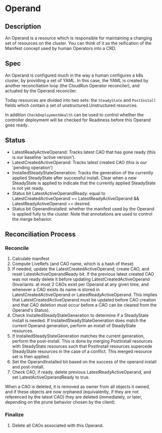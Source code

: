 # Operand

## Description

An Operand is a resource which is responsible for maintaining a changing
set of resources on the cluster. You can think of it as the reification
of the Manifest concept used by human Operators into a CRD.

## Spec

An Operand is configured much in the way a human configures a k8s cluster, by
providing a set of YAML. In this case, the YAML is created by another
reconciliation loop (the CloudRun Operator reconciler), and actuated by the
Operand reconciler.

Today resources are divided into two sets: the `SteadyState` and `PostInstall`
fields which contain a set of unstructured.Unstructured resources.

In addition `CheckDeploymentHealth` can be used to control whether the
controller deployment will be checked for Readiness before this Operand goes
ready.

## Status

* LatestReadyActiveOperand: Tracks latest CAO that has gone ready (this is our
  baseline 'active version').
* LatestCreatedActiveOperand: Tracks latest created CAO (this is our 'pending
  operation')
* InstalledSteadyStateGeneration: Tracks the generation of the currently applied
  SteadyState after successful install. Clear when a new SteadyState is applied
  to indicate that the currently applied SteadyState is not yet ready.
* Status bit LatestActiveOperandReady: equal to LatestCreatedActiveOperand ==
  LatestReadyActiveOperand && LatestReadyActiveOperand == desired.
* Status bit OperandInstalled: whether the manifest used by the Operand is
  applied fully to the cluster. Note that annotations are used to control the
  merge behavior.

## Reconciliation Process

### Reconcile

1. Calculate manifest
1. Compute LiveRefs (and CAO name, which is a hash of these)
1. If needed, update the LatestCreatedActiveOperand, create CAO, and reset
   LatestActiveOperandReady bit. If the previous latest created CAO was not
   ready delete it before updating LatestCreatedActiveOperand (Invariants: at
   most 2 CAOs exist per Operand at any given time, and whenever a CAO exists
   its name is stored in LatestCreatedActiveOperand or
   LatestReadyActiveOperand. This implies that LatestCreatedActiveOperand must
   be updated before CAO creation and that CAO deletion must occur before a CAO
   can be cleared from the Operand's Status).
1. Check InstalledSteadyStateGeneration to determine if a SteadyState install is
   needed. If InstalledSteadyStateGeneration does match the current Operand
   generation, perform an install of SteadyState resources.
1. If InstalledSteadyStateGeneration matches the current generation, perform the
   post-install. This is done by merging PostInstall resources with SteadyState
   resources such that PostInstall resources supercede SteadyState resources in
   the case of a conflict. This merged resource set is then applied.
1. Set the OperandInstalled bit based on the success of the operand install and
   post-install.
1. Check CAO, if ready, delete previous LatestReadyActiveOperand, and set
   LatestActiveOperandReady to true.

When a CAO is deleted, it is removed as owner from all objects it owned, and if
these objects are now orphaned (equivalently, if they are not referenced by the
latest CAO) they are deleted (immediately, or later, depending on the prune
behavior chosen by the client).

### Finalize

1. Delete all CAOs associated with this Operand.
